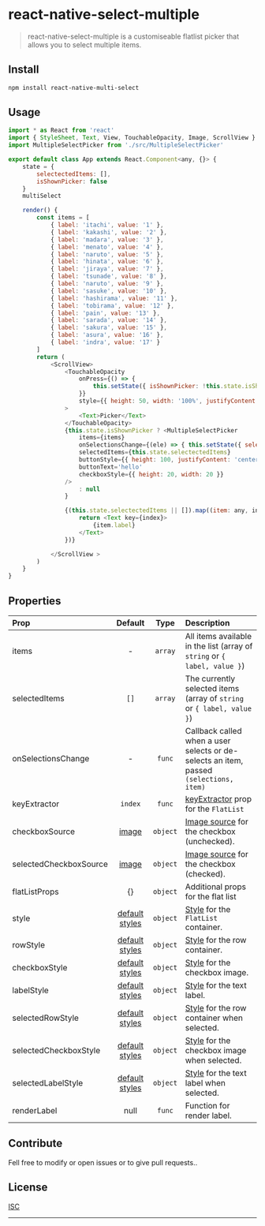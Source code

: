 # react-native-select-multiple


> react-native-select-multiple is a customiseable  flatlist picker that allows you to select multiple items.


## Install

```sh
npm install react-native-multi-select
```

## Usage

```js
import * as React from 'react'
import { StyleSheet, Text, View, TouchableOpacity, Image, ScrollView } from 'react-native'
import MultipleSelectPicker from './src/MultipleSelectPicker'

export default class App extends React.Component<any, {}> {
    state = {
        selectectedItems: [],
        isShownPicker: false
    }
    multiSelect

    render() {
        const items = [
            { label: 'itachi', value: '1' },
            { label: 'kakashi', value: '2' },
            { label: 'madara', value: '3' },
            { label: 'menato', value: '4' },
            { label: 'naruto', value: '5' },
            { label: 'hinata', value: '6' },
            { label: 'jiraya', value: '7' },
            { label: 'tsunade', value: '8' },
            { label: 'naruto', value: '9' },
            { label: 'sasuke', value: '10' },
            { label: 'hashirama', value: '11' },
            { label: 'tobirama', value: '12' },
            { label: 'pain', value: '13' },
            { label: 'sarada', value: '14' },
            { label: 'sakura', value: '15' },
            { label: 'asura', value: '16' },
            { label: 'indra', value: '17' }
        ]
        return (
            <ScrollView>
                <TouchableOpacity
                    onPress={() => {
                        this.setState({ isShownPicker: !this.state.isShownPicker })
                    }}
                    style={{ height: 50, width: '100%', justifyContent: 'center', alignItems: 'center', backgroundColor: '#dadde3' }}
                >
                    <Text>Picker</Text>
                </TouchableOpacity>
                {this.state.isShownPicker ? <MultipleSelectPicker
                    items={items}
                    onSelectionsChange={(ele) => { this.setState({ selectectedItems: ele }) }}
                    selectedItems={this.state.selectectedItems}
                    buttonStyle={{ height: 100, justifyContent: 'center', alignItems: 'center' }}
                    buttonText='hello'
                    checkboxStyle={{ height: 20, width: 20 }}
                />
                    : null
                }

                {(this.state.selectectedItems || []).map((item: any, index) => {
                    return <Text key={index}>
                        {item.label}
                    </Text>
                })}

            </ScrollView >
        )
    }
}


```



## Properties

| Prop  | Default  | Type | Description |
| :------------ |:---------------:| :---------------:| :-----|
| items | - | `array` | All items available in the list (array of `string` or `{ label, value }`) |
| selectedItems | `[]` | `array` | The currently selected items (array of `string` or `{ label, value }`) |
| onSelectionsChange | - | `func` | Callback called when a user selects or de-selects an item, passed `(selections, item)` |
| keyExtractor | `index` | `func` | [keyExtractor](https://facebook.github.io/react-native/docs/flatlist.html#keyextractor) prop for the `FlatList` |
| checkboxSource | [image](images/icon-checkbox.png) | `object` | [Image source](https://facebook.github.io/react-native/docs/image.html#source) for the checkbox (unchecked). |
| selectedCheckboxSource | [image](images/icon-checkbox-checked.png) | `object` | [Image source](https://facebook.github.io/react-native/docs/image.html#source) for the checkbox (checked). |
| flatListProps | {} | `object` | Additional props for the flat list |
| style | [default styles](src/SelectMultiple.styles.js) | `object` | [Style](https://facebook.github.io/react-native/docs/scrollview.html#style) for the `FlatList` container. |
| rowStyle | [default styles](src/SelectMultiple.styles.js) | `object` | [Style](https://facebook.github.io/react-native/docs/view.html#style) for the row container. |
| checkboxStyle | [default styles](src/SelectMultiple.styles.js) | `object` | [Style](https://facebook.github.io/react-native/docs/image.html#style) for the checkbox image. |
| labelStyle | [default styles](src/SelectMultiple.styles.js) | `object` | [Style](https://facebook.github.io/react-native/docs/text.html#style) for the text label. |
| selectedRowStyle | [default styles](src/SelectMultiple.styles.js) | `object` | [Style](https://facebook.github.io/react-native/docs/view.html#style) for the row container when selected. |
| selectedCheckboxStyle | [default styles](src/SelectMultiple.styles.js) | `object` | [Style](https://facebook.github.io/react-native/docs/image.html#style) for the checkbox image when selected. |
| selectedLabelStyle | [default styles](src/SelectMultiple.styles.js) | `object` | [Style](https://facebook.github.io/react-native/docs/text.html#style) for the text label when selected. |
| renderLabel | null | `func` | Function for render label. |

## Contribute

Fell free to modify or open issues or to give pull requests..

## License

[ISC](LICENSE) 

----